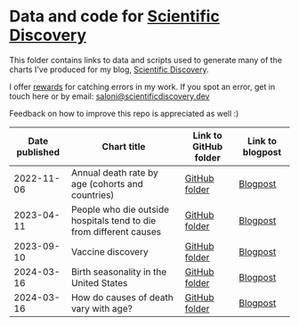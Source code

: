 # Data and code for [Scientific Discovery](https://www.scientificdiscovery.dev/)

This folder contains links to data and scripts used to generate many of the charts I've produced for my blog, [Scientific Discovery](https://www.scientificdiscovery.dev/).

I offer [rewards](https://www.scientificdiscovery.dev/about#§earn-a-reward-by-pointing-out-an-error-ive-made) for catching errors in my work. If you spot an error, get in touch here or by email: saloni@scientificdiscovery.dev

Feedback on how to improve this repo is appreciated as well :)

| Date published  | Chart title  | Link to GitHub folder | Link to blogpost |
|------------|-------------------|------------------|---------------|
| 2022-11-06 | Annual death rate by age (cohorts and countries) | [GitHub folder](https://github.com/saloni-nd/scientific-discovery/tree/main/mortality-rate-lifespan)   | [Blogpost](https://www.scientificdiscovery.dev/p/11-everything-great-ive-read-in-the) |
| 2023-04-11 | People who die outside hospitals tend to die from different causes | [GitHub folder](https://github.com/saloni-nd/scientific-discovery/tree/main/million-deaths-study) | [Blogpost](https://www.scientificdiscovery.dev/p/14-how-many-people-die-from-snakebites) |
| 2023-09-10 | Vaccine discovery | [GitHub folder](https://github.com/saloni-nd/scientific-discovery/tree/main/vaccination_timeline) | [Blogpost](https://www.scientificdiscovery.dev/p/17-why-we-didnt-get-a-malaria-vaccine) |
| 2024-03-16 | Birth seasonality in the United States | [GitHub folder](https://github.com/saloni-nd/scientific-discovery/tree/main/birth-seasonality)   | [Blogpost](https://www.scientificdiscovery.dev/p/20-so-many-great-things-you-missed) |
| 2024-03-16 | How do causes of death vary with age? | [GitHub folder](https://github.com/saloni-nd/scientific-discovery/tree/main/cause-of-death-lifespan)   | [Blogpost](https://www.scientificdiscovery.dev/p/20-so-many-great-things-you-missed) |

